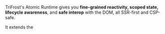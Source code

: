 TriFrost's Atomic Runtime gives you **fine-grained reactivity, scoped state, lifecycle awareness**, and **safe interop** with the DOM, all SSR-first and CSP-safe.

It extends the [<Script>](/docs/jsx-script-behavior) hydration model with a tiny (~8KB) runtime and per-node VMs.

The result? Island-level interactivity that composes, without client bundles.

> 💡 Read the blog: [How Atomic is TriFrost Atomic](/news/blog/how_atomic_is_trifrost_atomic)

---

### What Atomic adds
When you pass `atomic: true` to `createScript()`, every `<Script>` and their parent node gains:
- An isolated VM instance ID (`el.$uid`)
- Scoped pub/sub (`el.$publish`, `el.$subscribe`, ...)
- Reactive `data` proxy (`data.$watch`, `data.$set`, `data.$bind`)
- Lifecycle hooks (`el.$unmount`, `el.$mount`)
- Global store access (`$.storeSet`, `$.storeGet`, with reactive broadcasts)
- Access to the Atomic utils (`$.fire`, `$.on`, `$.fetch`, ...)

It's like a mini reactive runtime baked directly into your DOM tree.

---

### Runtime Footprint
When enabled:
- Adds **~8KB** static runtime (served once, cached forever)
- Injects **~100-200B** glue logic on a page with scripts

It’s faster, smaller, and safer than client frameworks.

---

### ✨ el Additions
With atomic enabled, each hydrated node (`el`) becomes a full VM host:
```tsx
<Script>{({el}) => {
  console.log(el.$uid);        // unique vm id
  el.$unmount = () => {};      // cleanup logic
  el.$publish('some:event');   // broadcast
  el.$subscribe('some:event', (val) => ...); // listen
}}</Script>
```

Each `el` now has:
- `el.$uid`: Deterministic ID
- `el.$unmount`: Called automatically when removed from DOM
- `el.$mount`: Called automatically once VM node has been instantiated
- `el.$subscribe(topic, fn)`: Method allowing you to subscribe to a topic on the pubsub relay
- `el.$subscribeOnce(topic, fn)`: Method allowing you to subscribe to a topic on the pubsub relay with automatic unsubscribe once triggered
- `el.$unsubscribe(topic)`: Method allowing you to unsubscribe from a specific topic on the pubsub relay
- `el.$publish(topic, data)`: Method allowing you to publish data to a specific topic on the pubsub relay
- Automatic integration with mutation observers and relay system

##### Scoped Pub/Sub Relay
Every atomic script runs inside an isolated VM that can **communicate across nodes** using scoped [pub/sub](https://en.wikipedia.org/wiki/Publish%E2%80%93subscribe_pattern).
```tsx
<Script>{({el}) => {
  el.$subscribe('filters:open', (val) => console.log('opened?', val));
  el.$publish('filters:open', true);
}}</Script>
```

These relay messages are:
- Fully isolated per page render
- Strongly typed via your `createScript<..., RelayEvents>()` config
- Automatically cleaned up on unmount

**Relay Typing**:
You define available messages in `createScript`:
```typescript
type RelayEvents = {
  'filters:open': boolean;
  'user:auth': {id: string};
};

const config = {
  atomic: true,
} as const;

const {Script, script} = createScript<typeof config, Env, RelayEvents>(config);
export {Script, script};
```

Handlers will be properly typed:
```typescript
el.$subscribe('filters:open', (val) => {
  val.toFixed(); // ❌ Error (val is boolean)
});
```

**Cross-Component Pub/Sub Example:**
```tsx
{/* Component A */}
<Script>
  {({el}) => {
    el.$subscribe('modal:open', () => {
      el.classList.add('show');
    });
  }}
</Script>

{/* Component B */}
<Script>
  {({el}) => {
    const btn = el.querySelector('button');
    btn?.addEventListener('click', () => {
      el.$publish('modal:open');
    });
  }}
</Script>
```
Here, `Component B` opens `Component A`, without needing props, context, or DOM queries. Both scripts remain colocated and isolated.

> 💡 Relay is broadcast-style — anyone can publish, and any other `<Script>` VM can listen.

**Want to target just a parent?**
Use `$.fire(el, type)` to dispatch a DOM event to just the parent.
```tsx
{/* Inside a child component */}
<Script>
  {({el, $}) => {
    $.fire(el, 'custom:action', {data: {foo: 123}});
  }}
</Script>

{/* Inside a wrapping component */}
<Script>
  {({el}) => {
    el.addEventListener('custom:action', (e) => {
      console.log('Child wants to do something:', e.detail);
    });
  }}
</Script>
```
Unlike relay, `$.fire(...)` walks the DOM tree either up (default) or down. Perfect for scoped signals without global subscriptions.

Combined with the global store (below), this gives you safe reactive messaging across the page.

##### Typed Global Store
TriFrost Atomic includes a global reactive store:
- Write with `$.storeSet('key', value)`
- Read with `$.storeGet('key')`
- Listen with `el.$subscribe('$store:key', handler)`

Define store shape during setup:
```typescript
type StoreData = {
  locale: string;
  theme: 'light' | 'dark';
};

const config = {} as const;

const {Script, script} = createScript<typeof config, Env, RelayEvents, StoreData>(config);
```

Store changes **automatically emit relay events**:
```tsx
$.storeSet('locale', 'en');
// Will auto trigger: el.$subscribe('$store:locale', ...)
```

Store values are deeply typed:
```tsx
const theme = $.storeGet('theme'); // Type: 'light' | 'dark'
```

This provides lightweight global coordination with zero globals.

**Store and Relay Together:**
```tsx
{/* Somewhere in Component A */}
<Script>
  {({el}) => {
    el.$subscribe('$store:theme', (val) => {
      console.log('Theme changed:', val);
      el.setAttribute('data-theme', val);
    });
  }}
</Script>

{/* Somewhere else in Component B */}
<Script>
  {({$}) => {
    $.storeSet('theme', 'dark'); // triggers A's listener
  }}
</Script>
```

This demonstrates:
- How store changes act like global pub/sub
- That VMs can subscribe to store changes as if they were events
- No manual wiring, just declare `createScript<..., ..., Store>()` and you're good

---

### ⌚ Reactive data Proxy
When atomic is enabled, the `data` object that you pass to your `<Script>` instances is elevated and automatically upgraded into a reactive proxy:

```tsx
<Script data={{count: 1}}>{({data}) => {
  data.$watch('count', (val) => console.log('Count:', val));

  data.$set('count', 5); // reactive
}}</Script>
```

You can:
- `$set(path, val)` or deep-merge objects with `$set(val)`
- `$watch(path, fn)` to subscribe to changes. The watcher fn has the following signature arguments `(newVal, oldVal)`
- `$bind(path, selector)` to two-way bind to inputs, or `$bind(path, selector, watcher)` to combine a bind and watch in a single line

All deeply typed, scoped to the node, and automatically cleaned up.

Example form binding:
```tsx
<form>
  <fieldset>
    <legend>Type</legend>
    <label><input type="radio" name="type" value="all" /> All</label>
    <label><input type="radio" name="type" value="blog" /> Blog</label>
    <label><input type="radio" name="type" value="release" /> Release</label>
  </fieldset>
  {/* We pass initial filter state to clientside */}
  <Script data={{filters: {type: 'all'}}}>
    {({data, $}) => {
      /* Bind our form inputs to the data proxy */
      data.$bind('filters.type', 'input[name="type"]');

      /* Watch for changes and send them to the backend */
      data.$watch('filters', async () => {
        /* $.fetch instantiates a document fragment for us */
        const res = await $.fetch<DocumentFragment>('/filter-news', {
          method: 'POST',
          body: data.filters
        });

        /* If all's good, replace our current news list with the content from the server */
        if (res.ok && res.content) {
          document.getElementById('news-list')?.replaceWith(res.content);
        }
      });
    }}
  </Script>
</form>
<div id="news-list">
  {/* Initial render — will get replaced when filters change */}
</div>
```

---

### 🌐 Global Store
Atomic gives access to a shared global store.
```tsx
<Script data={{locale:'nl'}}>{({$}) => {
  $.storeSet('locale', data.locale);
  console.log($.storeGet('locale'));
}}</Script>
```

But more importantly:
- `storeSet(...)` **broadcasts automatically** via `"$store:key"` relay
- You can listen to changes via `el.$subscribe('$store:open', handler)`
- It’s fully typed via your `createScript<..., ..., Store>()` setup

This makes it perfect for global state coordination.

---

### 🔧 Atomic $ Utilities
Atomic gives you access to the Atomic `$` utilities. A suite of safe, zero-dependency, DOM-native helpers.
```tsx
<Script>{({el, $}) => {
  $.on(el, 'click', () => console.log('clicked'));
  $.storeSet('theme', 'dark');
}}</Script>
```

##### Event utilities
- `$.fire(el, type, {data?, mode?})`: Fires a `CustomEvent` from the provided element. Defaults to bubbling upward.
- `$.on(el, type, handler)`: Adds an event listener and returns a disposer.
- `$.once(el, type, handler)`: Adds a one-time event listener that **auto-cleans on first call**.

##### DOM utilities
- `$.blurActive()`: Removes focus from the currently active element
- `$.clear(el)`: Clears a dom node
- `$.query(el, selector)`: Scoped querySelector.
- `$.queryAll(el, selector)`: Scoped querySelectorAll with **array** result.
- `$.cssVar(name)`: Retrieve the value of a css static variable registered with css.var (see [Style System](/docs/jsx-style-system))
- `$.cssTheme(name)`: Retrieve the value of a css theme variable registered with css.theme (see [Style System](/docs/jsx-style-system))

##### Global Store access
- `$.storeGet(key)`: Get a value from the global store.
- `$.storeSet(key, value)`: Set a value in the global store.

##### Miscellaneous
- `$.uid()`: Generates a random id.
- `$.sleep(ms)`: Resolves after the specified delay.
- `$.eq(a, b)`: Structural equality check.
- `$.debounce(fn, delay)`: Debounced function wrapper.
- `$.fetch(...)`: Smart wrapper around fetch with automatic body serialization and content parsing.

##### Notes on $.fetch
- Automatically parses JSON, HTML, text, blobs, etc. based on the response `Content-Type`.
- Supports **timeout**: auto-aborts request after X milliseconds (internally uses AbortController)
- Supports **credentials**: Sent as `include` by default to support cookies/session auth.
- Returns
```typescript
{
  content: T | null;
  status: number;
  ok: boolean; /* True for http 2xx */
  headers: Headers;
  raw: Response | null;
}
```
- Graceful fallback: On unexpected content types or parse failures, `content` falls back to `null`.
- Safe defaults: Automatically serializes JSON payloads and sets headers unless `FormData` is used
- Auto-converts HTML response to a DocumentFragment for insertion ease
- Auto-converts Binary response to a Blob

---

### Examples
##### Event Handling + Store Access
```tsx
<Script data={{user: {name: 'Anna'}}}>
  {(el, data, $) => {
    const btn = $.query(el, 'button')!;
    const msg = $.query(el, 'p')!;

    $.on(btn, 'click', () => {
      const token = $.storeGet('auth.token');
      msg.textContent = token ? 'Authenticated ✅' : 'No Token ❌';

      $.fire(el, 'user:click', {data: {name: data.user.name}});
    });

    $.once(el, 'user:click', e => {
      console.log('Clicked once:', e.detail);
    });
  }}
</Script>
```

##### Debounced watch + Sleep
```tsx
<Script data={{search: ''}}>
  {(el, data, $) => {
    const resultBox = $.query(el, '.results')!;

    data.$bind('search', 'input[name="search"]');

    data.$watch('search', $.debounce(async (term) => {
      if (!term || term.length < 3) {
        resultBox.textContent = 'Enter at least 3 characters...';
        return;
      }

      resultBox.textContent = 'Searching...';
      await $.sleep(500); // simulate async

      // Fake result
      resultBox.textContent = term.toUpperCase();
    }, 300));
  }}
</Script>
```

##### Fetch and Inject
```tsx
<div>
  <button>Load Content</button>
  <section></section>
  <Script>{(el, data, $) => {
    const btn = $.query(el, 'button')!;
    const section = $.query(el, 'section')!;

    $.on(btn, 'click', async () => {
      const {status, content} = await $.fetch<DocumentFragment>('/snippet.html');
      if (status === 200 && content) {
        section.replaceChildren(content);
      }
    });
  }}</Script>
</div>
```

##### POST JSON Payload
```tsx
<Script>{async (el, data, $) => {
  const {status, content} = await $.fetch<{userId: string}>('/api/create-user', {
    method: 'POST',
    body: {name: 'Alice', age: 30}
  });

  if (status === 201) {
    console.log('Created user:', content);
  }
}}</Script>
```

##### Blob Fetch (eg: download)
```tsx
<Script>
  {async (el, data, $) => {
    const {status, content} = await $.fetch<Blob>('/download/file.zip');
    if (status === 200 && content) {
      const url = URL.createObjectURL(content);
      window.open(url, '_blank');
    }
  }}
</Script>
```

##### Timeout Fetch
```tsx
const res = await $.fetch('/api/heavy', { timeout: 3000 });
if (!res.ok) console.error('Request timed out or failed');
```

---

### Best Practices
- Use `atomic: true` only when you need reactivity or global coordination
- Always define `createScript(...)` once and reuse
- Bind inputs with `$bind`, not manual `addEventListener`
- Watch deeply nested keys via `data.$watch('a.b.c')` or the entire leaf via `data.$watch('a')`
- Clean up logic with `el.$unmount`

---

### TLDR
- `atomic: true` gives you per-node VMs with reactive state, lifecycle, and messaging
- Runs at sub-framework cost, with DOM-native behavior
- Ideal for interactive fragments, modals, filters, toggles

---

### Next Steps
Ready to learn more?
- Need a refresher on [JSX Basics](/docs/jsx-basics)?
- Take a technical dive into [JSX Fragments](/docs/jsx-fragments)?
- Script your first interactive component with [createScript](/docs/jsx-script-behavior)
- Or explore [styling with createCss](/docs/jsx-style-system)
